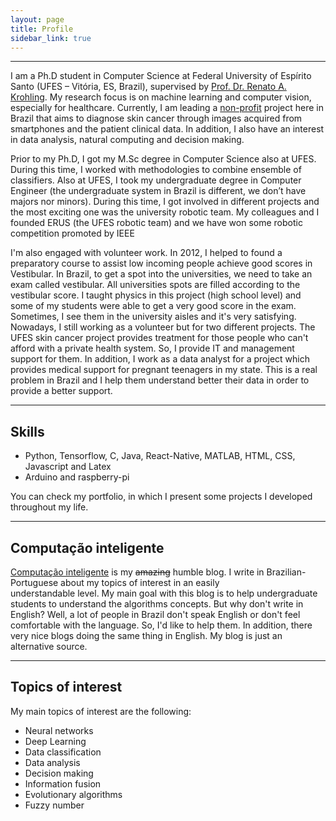 ```yaml
---
layout: page
title: Profile
sidebar_link: true
---
```


___

I am a Ph.D student in Computer Science at Federal University of Espírito Santo (UFES – Vitória, ES, Brazil), supervised by [Prof. Dr. Renato A. Krohling](http://inf.ufes.br/~rkrohling). My research focus is on machine learning and computer vision, especially for healthcare. Currently, I am leading a [non-profit](#) project here in Brazil that aims to diagnose skin cancer through images acquired from smartphones and the patient clinical data. In addition, I also have an interest in data analysis, natural computing and decision making.

Prior to my Ph.D, I got my M.Sc degree in Computer Science also at UFES. During this time, I worked with methodologies to combine ensemble of classifiers. Also at UFES, I took my undergraduate degree in Computer Engineer (the undergraduate system in Brazil is different, we don’t have majors nor minors). During this time, I got involved in different projects and the most exciting one was the university robotic team. My colleagues and I founded ERUS (the UFES robotic team) and we have won some robotic competition promoted by IEEE

I'm also engaged with volunteer work. In 2012, I helped to found a preparatory course to assist low incoming people achieve good scores in Vestibular. In Brazil, to get a spot into the universities, we need to take an exam called vestibular. All universities spots are filled according to the vestibular score. I taught physics in this project (high school level) and some of my students were able to get a very good score in the exam. Sometimes, I see them in the university aisles and it's very satisfying. Nowadays, I still working as a volunteer but for two different projects. The UFES skin cancer project provides treatment for those people who can't afford with a private health system. So, I provide IT and management support for them. In addition, I work as a data analyst for a project which provides medical support for pregnant teenagers in my state. This is a real problem in Brazil and I help them understand better their data in order to provide a better support.

___

## Skills
+ Python, Tensorflow, C, Java, React-Native, MATLAB, HTML, CSS, Javascript and Latex
+ Arduino and raspberry-pi

You can check my portfolio, in which I present some projects I developed throughout my life.

___

## Computação inteligente
[Computação inteligente](http://computacaointeligente.com.br) is my ~~amazing~~ humble blog. I write in Brazilian-Portuguese about my topics of interest in an easily understandable level. My main goal with this blog is to help undergraduate students to understand the algorithms concepts. But why don't write in English? Well, a lot of people in Brazil don't speak English or don't feel comfortable with the language. So, I'd like to help them. In addition, there very nice blogs doing the same thing in English. My blog is just an alternative source.

___

## Topics of interest
My main topics of interest are the following:

+ Neural networks
+ Deep Learning
+ Data classification
+ Data analysis
+ Decision making
+ Information fusion
+ Evolutionary algorithms
+ Fuzzy number